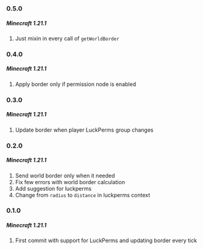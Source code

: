 ### 0.5.0
##### Minecraft 1.21.1

1) Just mixin in every call of `getWorldBorder`

### 0.4.0
##### Minecraft 1.21.1

1) Apply border only if permission node is enabled

### 0.3.0
##### Minecraft 1.21.1

1) Update border when player LuckPerms group changes

### 0.2.0
##### Minecraft 1.21.1

1) Send world border only when it needed
2) Fix few errors with world border calculation
3) Add suggestion for luckperms
4) Change from `radius` to `distance` in luckperms context

### 0.1.0
##### Minecraft 1.21.1

1) First commit with support for LuckPerms and updating border every tick